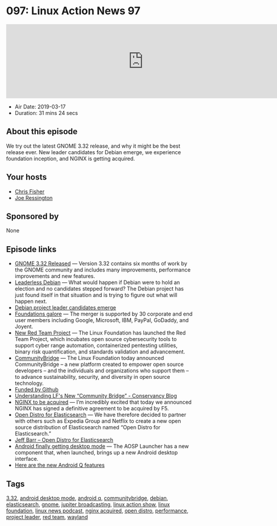 # 097: Linux Action News 97

<iframe src="https://player.fireside.fm/v2/DAcK9LdX+B6vRW06A?theme=dark" width="740" height="200" frameborder="0" scrolling="no"></iframe>

* Air Date: 2019-03-17
* Duration: 31 mins 24 secs

## About this episode

We try out the latest GNOME 3.32 release, and why it might be the best release ever. New leader candidates for Debian emerge, we experience foundation inception, and NGINX is getting acquired.

## Your hosts
* [Chris Fisher](https://linuxactionnews.com/hosts/chris)
* [Joe Ressington](https://linuxactionnews.com/hosts/joe)

## Sponsored by

None



## Episode links

  * [GNOME 3.32 Released](https://www.gnome.org/news/2019/03/gnome-3-32-released/ "GNOME 3.32 Released") — Version 3.32 contains six months of work by the GNOME community and includes many improvements, performance improvements and new features.
  * [Leaderless Debian](https://lwn.net/Articles/782786/ "Leaderless Debian") — What would happen if Debian were to hold an election and no candidates stepped forward? The Debian project has just found itself in that situation and is trying to figure out what will happen next. 
  * [Debian project leader candidates emerge](https://lists.debian.org/debian-devel-announce/2019/03/msg00004.html "Debian project leader candidates emerge")
  * [Foundations galore](https://venturebeat.com/2019/03/12/node-js-and-js-foundations-are-merging-to-form-openjs/ "Foundations galore") — The merger is supported by 30 corporate and end user members including Google, Microsoft, IBM, PayPal, GoDaddy, and Joyent.
  * [New Red Team Project](https://www.linuxfoundation.org/blog/2019/03/new-red-team-project-aims-to-help-secure-open-source-software/ "New Red Team Project") — The Linux Foundation has launched the Red Team Project, which incubates open source cybersecurity tools to support cyber range automation, containerized pentesting utilities, binary risk quantification, and standards validation and advancement.
  * [CommunityBridge](https://www.linuxfoundation.org/press-release/2019/03/the-linux-foundation-launches-new-communitybridge-platform-to-help-sustain-open-source-communities/ "CommunityBridge") — The Linux Foundation today announced CommunityBridge – a new platform created to empower open source developers – and the individuals and organizations who support them – to advance sustainability, security, and diversity in open source technology.
  * [Funded by Github](https://www.linuxfoundation.org/press-release/2019/03/linux-foundation-announces-funding-with-github-for-new-communitybridge-platform-for-developers/ "Funded by Github")
  * [Understanding LF's New “Community Bridge” - Conservancy Blog](https://sfconservancy.org/blog/2019/mar/13/lf-community-bridge/ "Understanding LF's New “Community Bridge” - Conservancy Blog")
  * [NGINX to be acquired](https://www.nginx.com/blog/nginx-joins-f5/ "NGINX to be acquired") — I’m incredibly excited that today we announced NGINX has signed a definitive agreement to be acquired by F5.
  * [Open Distro for Elasticsearch](https://aws.amazon.com/blogs/opensource/keeping-open-source-open-open-distro-for-elasticsearch/ "Open Distro for Elasticsearch") — We have therefore decided to partner with others such as Expedia Group and Netflix to create a new open source distribution of Elasticsearch named “Open Distro for Elasticsearch.” 
  * [Jeff Barr – Open Distro for Elasticsearch](https://aws.amazon.com/blogs/aws/new-open-distro-for-elasticsearch/ "Jeff Barr – Open Distro for Elasticsearch")
  * [Android finally getting desktop mode](https://www.xda-developers.com/android-q-desktop-mode/ "Android finally getting desktop mode") — The AOSP Launcher has a new component that, when launched, brings up a new Android desktop interface.
  * [Here are the new Android Q features](https://www.xda-developers.com/android-q-new-features/ "Here are the new Android Q features")



## Tags

[3.32](https://linuxactionnews.com/tags/3.32), [android desktop mode](https://linuxactionnews.com/tags/android%20desktop%20mode), [android q](https://linuxactionnews.com/tags/android%20q), [communitybridge](https://linuxactionnews.com/tags/communitybridge), [debian](https://linuxactionnews.com/tags/debian), [elasticsearch](https://linuxactionnews.com/tags/elasticsearch), [gnome](https://linuxactionnews.com/tags/gnome), [jupiter broadcasting](https://linuxactionnews.com/tags/jupiter%20broadcasting), [linux action show](https://linuxactionnews.com/tags/linux%20action%20show), [linux foundation](https://linuxactionnews.com/tags/linux%20foundation), [linux news podcast](https://linuxactionnews.com/tags/linux%20news%20podcast), [nginx acquired](https://linuxactionnews.com/tags/nginx%20acquired), [open distro](https://linuxactionnews.com/tags/open%20distro), [performance](https://linuxactionnews.com/tags/performance), [project leader](https://linuxactionnews.com/tags/project%20leader), [red team](https://linuxactionnews.com/tags/red%20team), [wayland](https://linuxactionnews.com/tags/wayland)